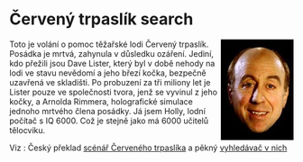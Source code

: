 <!--
title : Červený trpaslík search
author : Roman Ožana <ozana@omdesign.cz>
date : 25.3.2006 23:51:32
tags : mix
-->

# Červený trpaslík search

<img src="holly.jpg" align="right" width="129" alt="Computer Holly" height="179" />Toto je volání o pomoc těžařské lodi Červený trpaslík. Posádka je mrtvá, zahynula v důsledku ozáření. Jediní, kdo přežili jsou Dave Lister, který byl v době nehody na lodi ve stavu nevědomí a jeho březí kočka, bezpečně uzavřená ve skladišti. Po probuzení za tři miliony let je Lister pouze ve společnosti tvora, jenž se vyvinul z jeho kočky, a Arnolda Rimmera, holografické simulace jednoho mrtvého člena posádky. Já jsem Holly, lodní počítač s IQ 6000. Což je stejně jako má 6000 učitelů tělocviku.

Viz : Český překlad [scénář Červeného trpaslíka][1] a pěkný [vyhledávač v nich][2]

 [1]: http://rds.kahi.cz/scenare/1 "Scénáře pěkně jeden po druhém"
 [2]: http://rds.kahi.cz/ "Vyhledávač hlášek v Červeném trpalíku"